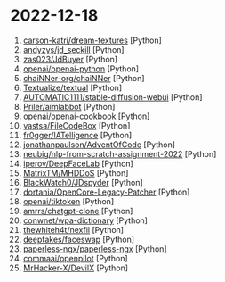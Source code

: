# 2022-12-18

1. [carson-katri/dream-textures](https://github.com/carson-katri/dream-textures "Stable Diffusion built-in to the Blender shader editor") [Python]
2. [andyzys/jd_seckill](https://github.com/andyzys/jd_seckill "京东秒杀商品抢购") [Python]
3. [zas023/JdBuyer](https://github.com/zas023/JdBuyer "京东抢购自动下单助手，GUI 支持 Windows 和 macOS") [Python]
4. [openai/openai-python](https://github.com/openai/openai-python "") [Python]
5. [chaiNNer-org/chaiNNer](https://github.com/chaiNNer-org/chaiNNer "A node-based image processing GUI aimed at making chaining image processing tasks (especially upscaling done by neural networks) easy, intuitive, and customizable.") [Python]
6. [Textualize/textual](https://github.com/Textualize/textual "Textual is a TUI (Text User Interface) framework for Python inspired by modern web development.") [Python]
7. [AUTOMATIC1111/stable-diffusion-webui](https://github.com/AUTOMATIC1111/stable-diffusion-webui "Stable Diffusion web UI") [Python]
8. [Priler/aimlabbot](https://github.com/Priler/aimlabbot "Aim Lab computer vision bot made as an experiment (using OpenCV masks)") [Python]
9. [openai/openai-cookbook](https://github.com/openai/openai-cookbook "Examples and guides for using the OpenAI API") [Python]
10. [vastsa/FileCodeBox](https://github.com/vastsa/FileCodeBox "文件快递柜-匿名口令分享文本，文件，像拿快递一样取文件（File Express Cabinet - Anonymous Passcode Sharing Text, Files, Like Taking Express Delivery for Files）") [Python]
11. [fr0gger/IATelligence](https://github.com/fr0gger/IATelligence "IATelligence is a Python script that will extract the IAT of a PE file and request GPT to get more information about the API and the ATT&CK matrix related") [Python]
12. [jonathanpaulson/AdventOfCode](https://github.com/jonathanpaulson/AdventOfCode "My Advent of Code solutions. I also upload videos of my solves: https://www.youtube.com/channel/UCuWLIm0l4sDpEe28t41WITA") [Python]
13. [neubig/nlp-from-scratch-assignment-2022](https://github.com/neubig/nlp-from-scratch-assignment-2022 "An assignment for CMU CS11-711 Advanced NLP, building NLP systems from scratch") [Python]
14. [iperov/DeepFaceLab](https://github.com/iperov/DeepFaceLab "DeepFaceLab is the leading software for creating deepfakes.") [Python]
15. [MatrixTM/MHDDoS](https://github.com/MatrixTM/MHDDoS "Best DDoS Attack Script Python3, (Cyber / DDos) Attack With 56 Methods") [Python]
16. [BlackWatch0/JDspyder](https://github.com/BlackWatch0/JDspyder "京东预约&抢购脚本，可以自定义商品链接") [Python]
17. [dortania/OpenCore-Legacy-Patcher](https://github.com/dortania/OpenCore-Legacy-Patcher "Experience macOS just like before") [Python]
18. [openai/tiktoken](https://github.com/openai/tiktoken "") [Python]
19. [amrrs/chatgpt-clone](https://github.com/amrrs/chatgpt-clone "Build Yo'own ChatGPT with OpenAI API & Gradio") [Python]
20. [conwnet/wpa-dictionary](https://github.com/conwnet/wpa-dictionary "WPA/WPA2 密码字典，用于 wifi 密码暴力破解") [Python]
21. [thewhiteh4t/nexfil](https://github.com/thewhiteh4t/nexfil "OSINT tool for finding profiles by username") [Python]
22. [deepfakes/faceswap](https://github.com/deepfakes/faceswap "Deepfakes Software For All") [Python]
23. [paperless-ngx/paperless-ngx](https://github.com/paperless-ngx/paperless-ngx "A community-supported supercharged version of paperless: scan, index and archive all your physical documents") [Python]
24. [commaai/openpilot](https://github.com/commaai/openpilot "openpilot is an open source driver assistance system. openpilot performs the functions of Automated Lane Centering and Adaptive Cruise Control for over 200 supported car makes and models.") [Python]
25. [MrHacker-X/DevilX](https://github.com/MrHacker-X/DevilX "A very dangerous tool for termux.") [Python]
